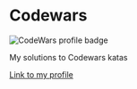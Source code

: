 # Codewars
![CodeWars profile badge](https://www.codewars.com/users/Simek98/badges/large)

My solutions to Codewars katas

[Link to my profile](https://www.codewars.com/users/Simek98)
